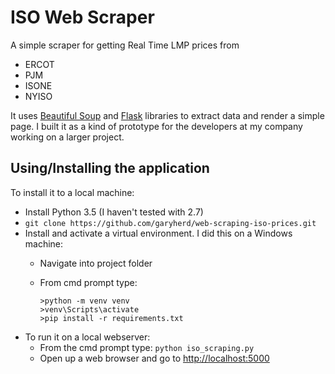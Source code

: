 # ISO Web Scraper

A simple scraper for getting Real Time LMP prices from
* ERCOT
* PJM
* ISONE
* NYISO

It uses [Beautiful Soup](https://www.crummy.com/software/BeautifulSoup/) and [Flask](http://flask.pocoo.org/) libraries to extract data and render a simple page. I built it as a kind of prototype for the developers at my company working on a larger project.

## Using/Installing the application

To install it to a local machine:

* Install Python 3.5 (I haven't tested with 2.7)
* `git clone https://github.com/garyherd/web-scraping-iso-prices.git`
* Install and activate a virtual environment. I did this on a Windows machine:
    * Navigate into project folder
    * From cmd prompt type:
    
        ```
        >python -m venv venv
        >venv\Scripts\activate
        >pip install -r requirements.txt
        ``` 
* To run it on a local webserver:
  * From the cmd prompt type: `python iso_scraping.py`
  * Open up a web browser and go to [http://localhost:5000](http://localhost:5000)
